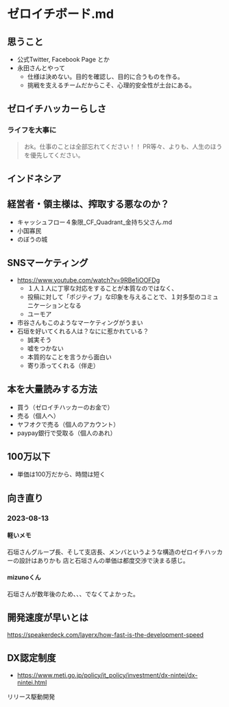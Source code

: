 # ゼロイチボード.md
## 思うこと
- 公式Twitter, Facebook Page とか
- 永田さんとやって
  - 仕様は決めない。目的を確認し、目的に合うものを作る。
  - 挑戦を支えるチームだからこそ、心理的安全性が土台にある。

## ゼロイチハッカーらしさ
### ライフを大事に
>おk。仕事のことは全部忘れてください！！
>PR等々、よりも、人生のほうを優先してください。

## インドネシア

## 経営者・領主様は、搾取する悪なのか？
- キャッシュフロー４象限_CF_Quadrant_金持ち父さん.md
- 小国寡民
- のぼうの城

## SNSマーケティング
- https://www.youtube.com/watch?v=9RBe1iOOFDg
  - １人１人に丁寧な対応をすることが本質なのではなく、
  - 投稿に対して「ポジティブ」な印象を与えることで、１対多型のコミュニケーションとなる
  - ユーモア
- 市谷さんもこのようなマーケティングがうまい
- 石垣を好いてくれる人は？なにに惹かれている？
  - 誠実そう
  - 嘘をつかない
  - 本質的なことを言うから面白い
  - 寄り添ってくれる（伴走）


## 本を大量読みする方法
- 買う（ゼロイチハッカーのお金で）
- 売る（個人へ）
- ヤフオクで売る（個人のアカウント）
- paypay銀行で受取る（個人のあれ）


## 100万以下
- 単価は100万だから、時間は短く

## 向き直り
### 2023-08-13
#### 軽いメモ
石垣さんグループ長、そして支店長、メンバというような構造のゼロイチハッカーの設計はありかも
店と石垣さんの単価は都度交渉で決まる感じ。
#### mizunoくん
石垣さんが数年後のため、、、でなくてよかった。


## 開発速度が早いとは
https://speakerdeck.com/layerx/how-fast-is-the-development-speed


## DX認定制度
- https://www.meti.go.jp/policy/it_policy/investment/dx-nintei/dx-nintei.html


リリース駆動開発
